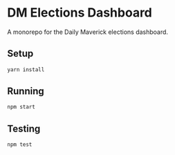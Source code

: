 # DM Elections Dashboard

A monorepo for the Daily Maverick elections dashboard.

## Setup

```bash
yarn install
```

## Running

```bash
npm start
```

## Testing

```bash
npm test
```
